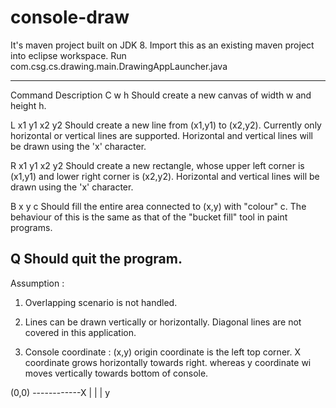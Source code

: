 # console-draw
It's maven project built on JDK 8. Import this as an existing maven project into eclipse workspace.
Run com.csg.cs.drawing.main.DrawingAppLauncher.java

-------------------
Command 		Description
C w h           Should create a new canvas of width w and height h.

L x1 y1 x2 y2   Should create a new line from (x1,y1) to (x2,y2). Currently only
                horizontal or vertical lines are supported. Horizontal and vertical lines
                will be drawn using the 'x' character.
                
R x1 y1 x2 y2   Should create a new rectangle, whose upper left corner is (x1,y1) and
                lower right corner is (x2,y2). Horizontal and vertical lines will be drawn using the 'x' character.
                
B x y c         Should fill the entire area connected to (x,y) with "colour" c. The behaviour of this is the same as that of the "bucket fill" 				tool in paint programs.

Q               Should quit the program.
-------------------------

Assumption : 
1. Overlapping scenario is not handled.
2. Lines can be drawn vertically or horizontally. Diagonal lines are not covered in this application.

3. Console coordinate : (x,y) origin coordinate is the left top corner. X coordinate grows horizontally towards right. whereas y coordinate wi moves vertically towards bottom of console.

(0,0)
  ------------X 
  |
  |
  |
  y
  
  
  
